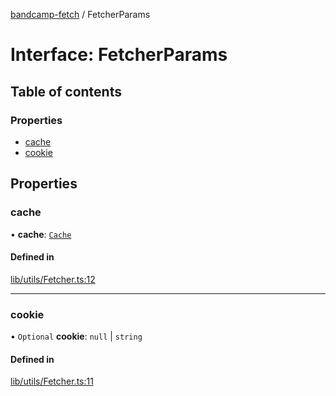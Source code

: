 [bandcamp-fetch](../README.md) / FetcherParams

# Interface: FetcherParams

## Table of contents

### Properties

- [cache](FetcherParams.md#cache)
- [cookie](FetcherParams.md#cookie)

## Properties

### cache

• **cache**: [`Cache`](../classes/Cache.md)

#### Defined in

[lib/utils/Fetcher.ts:12](https://github.com/patrickkfkan/bandcamp-fetch/blob/19ec315/src/lib/utils/Fetcher.ts#L12)

___

### cookie

• `Optional` **cookie**: ``null`` \| `string`

#### Defined in

[lib/utils/Fetcher.ts:11](https://github.com/patrickkfkan/bandcamp-fetch/blob/19ec315/src/lib/utils/Fetcher.ts#L11)
